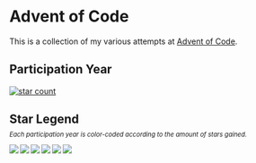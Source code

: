 # Advent of Code
This is a collection of my various attempts at [Advent of Code](https://adventofcode.com/).

## Participation Year
[![star count](https://img.shields.io/endpoint?url=https%3A%2F%2Fraw.githubusercontent.com%2Fkata-gatame%2Fadvent-of-code%2Fmain%2F2021%2Fstars.json)](https://github.com/kata-gatame/advent-of-code/tree/main/2021) 


## Star Legend
<p style="font-size:.8em;margin-top:-10px"><em>Each participation year is color-coded according to the amount of stars gained.</em></p>
<img align="left" src="https://img.shields.io/badge/★-00--05-critical?style=for-the-badge">
<img align="left" src="https://img.shields.io/badge/★-05--15-orange?style=for-the-badge">
<img align="left" src="https://img.shields.io/badge/★-15--25-yellow?style=for-the-badge">
<img align="left" src="https://img.shields.io/badge/★-25--35-yellowgreen?style=for-the-badge">
<img align="left" src="https://img.shields.io/badge/★-35--45-green?style=for-the-badge">
<img align="left" src="https://img.shields.io/badge/★-45--50-brightgreen?style=for-the-badge">